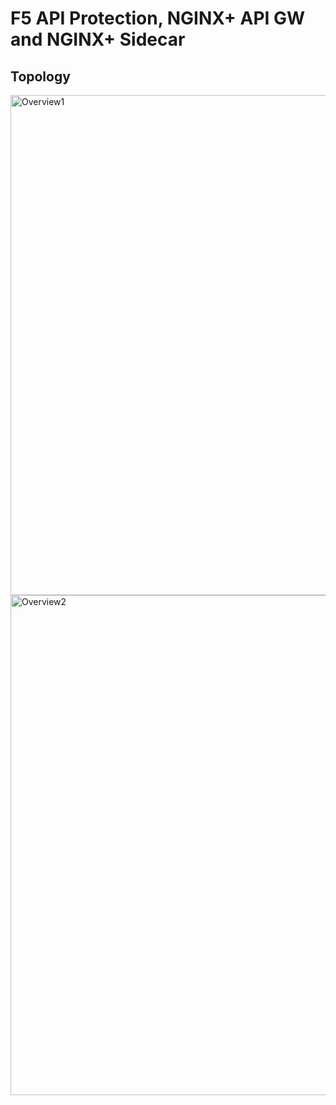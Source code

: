 # F5 API Protection, NGINX+ API GW and NGINX+ Sidecar

## Topology
<img src=https://github.com/fbchan/api-protect-gw-sidecar/blob/master/Overview1.png alt="Overview1" width=800>


<img src=https://github.com/fbchan/api-protect-gw-sidecar/blob/master/Overview2.png alt="Overview2" width=800>

